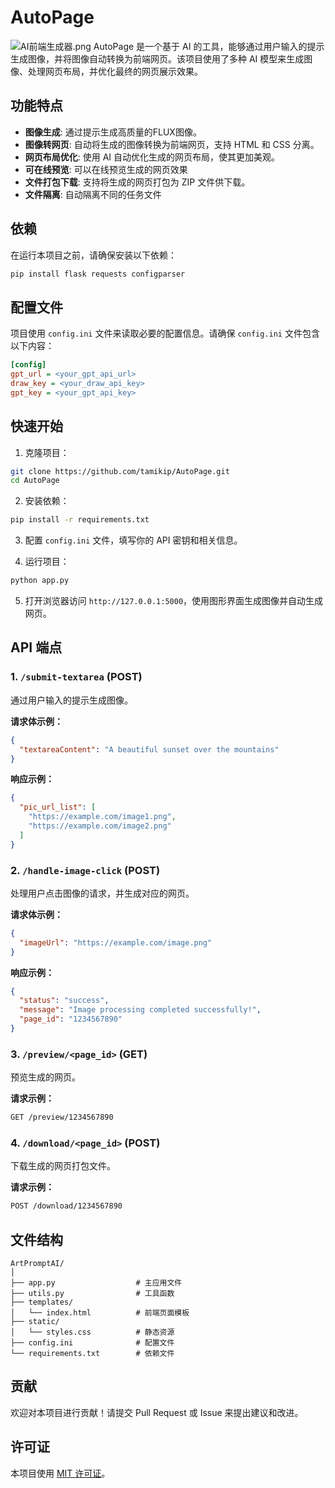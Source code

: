 # AutoPage
![AI前端生成器.png](https://img.picui.cn/free/2024/09/25/66f3baad0737f.png)
AutoPage 是一个基于 AI 的工具，能够通过用户输入的提示生成图像，并将图像自动转换为前端网页。该项目使用了多种 AI 模型来生成图像、处理网页布局，并优化最终的网页展示效果。
## 功能特点

- **图像生成**: 通过提示生成高质量的FLUX图像。
- **图像转网页**: 自动将生成的图像转换为前端网页，支持 HTML 和 CSS 分离。
- **网页布局优化**: 使用 AI 自动优化生成的网页布局，使其更加美观。
- **可在线预览**: 可以在线预览生成的网页效果
- **文件打包下载**: 支持将生成的网页打包为 ZIP 文件供下载。
- **文件隔离**: 自动隔离不同的任务文件

## 依赖

在运行本项目之前，请确保安装以下依赖：

```bash
pip install flask requests configparser
```

## 配置文件

项目使用 `config.ini` 文件来读取必要的配置信息。请确保 `config.ini` 文件包含以下内容：

```ini
[config]
gpt_url = <your_gpt_api_url>
draw_key = <your_draw_api_key>
gpt_key = <your_gpt_api_key>
```

## 快速开始

1. 克隆项目：

```bash
git clone https://github.com/tamikip/AutoPage.git
cd AutoPage
```

2. 安装依赖：

```bash
pip install -r requirements.txt
```

3. 配置 `config.ini` 文件，填写你的 API 密钥和相关信息。

4. 运行项目：

```bash
python app.py
```

5. 打开浏览器访问 `http://127.0.0.1:5000`，使用图形界面生成图像并自动生成网页。

## API 端点

### 1. `/submit-textarea` (POST)
通过用户输入的提示生成图像。

**请求体示例：**

```json
{
  "textareaContent": "A beautiful sunset over the mountains"
}
```

**响应示例：**

```json
{
  "pic_url_list": [
    "https://example.com/image1.png",
    "https://example.com/image2.png"
  ]
}
```

### 2. `/handle-image-click` (POST)
处理用户点击图像的请求，并生成对应的网页。

**请求体示例：**

```json
{
  "imageUrl": "https://example.com/image.png"
}
```

**响应示例：**

```json
{
  "status": "success",
  "message": "Image processing completed successfully!",
  "page_id": "1234567890"
}
```

### 3. `/preview/<page_id>` (GET)
预览生成的网页。

**请求示例：**

```bash
GET /preview/1234567890
```

### 4. `/download/<page_id>` (POST)
下载生成的网页打包文件。

**请求示例：**

```bash
POST /download/1234567890
```

## 文件结构

```
ArtPromptAI/
│
├── app.py                  # 主应用文件
├── utils.py                # 工具函数
├── templates/
│   └── index.html          # 前端页面模板
├── static/
│   └── styles.css          # 静态资源
├── config.ini              # 配置文件
└── requirements.txt        # 依赖文件
```

## 贡献

欢迎对本项目进行贡献！请提交 Pull Request 或 Issue 来提出建议和改进。

## 许可证

本项目使用 [MIT 许可证](LICENSE)。
